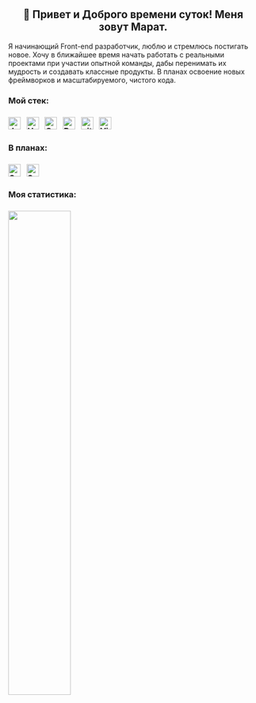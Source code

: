 <h2 align="center">👋 Привет и Доброго времени суток! Меня зовут Марат.</h2>

Я начинающий Front-end разработчик, люблю и стремлюсь постигать новое.
Хочу в ближайшее время начать работать с реальными проектами при участии опытной команды, дабы перенимать их мудрость и создавать классные продукты.
В планах освоение новых фреймворков и масштабируемого, чистого кода. 

<h3>Мой стек:<h3>
<img src="https://img.shields.io/badge/JavaScript-282C34?logo=javascript&logoColor=F7DF1E" alt="JavaScript logo" title="JavaScript" height="25" /> 
&nbsp;
<img src="https://img.shields.io/badge/HTML5-282C34?logo=html5&logoColor=E34F26" alt="HTML5 logo" title="HTML5" height="25" />
&nbsp;
<img src="https://img.shields.io/badge/CSS3-282C34?logo=css3&logoColor=1572B6" alt="CSS3 logo" title="CSS3" height="25" />
&nbsp;
<img src="https://img.shields.io/badge/React-282C34?logo=react&logoColor=61DAFB" alt="React logo" title="React Native" height="25" />
&nbsp;
<img src="https://img.shields.io/badge/git-282C34?logo=git&logoColor=F05032" alt="git logo" title="git" height="25" />
&nbsp;
<img src="https://img.shields.io/badge/VS%20Code-282C34?logo=visual-studio-code&logoColor=007ACC" alt="Visual Studio Code logo" title="Visual Studio Code" height="25" />
&nbsp;

<h3>В планах:<h3>
<img src="https://img.shields.io/badge/Sass-282C34?logo=sass&logoColor=CC6699" alt="Sass logo" title="Sass" height="25" />
&nbsp;
<img src="https://img.shields.io/badge/Vue-282C34?logo=Vue.js&logoColor=47A248" alt="Sass logo" title="Sass" height="25" />
&nbsp;

<h3>Моя статистика:<h3>
<img height="50%" width="auto" src ="https://github-readme-stats.vercel.app/api/top-langs/?username=kanapinm&layout=compact&hide_border=true&theme=darcula&bg_color=00000000&langs_count=6&hide=jupyter&exclude_repo=Pacman-AI">


